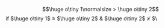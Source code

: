 $$\huge o\tiny 1\normalsize > \huge o\tiny 2$$
if $\huge o\tiny 1$ ≥ $\huge o\tiny 2$ & $\huge o\tiny 2$ $\ngeqslant$ $\